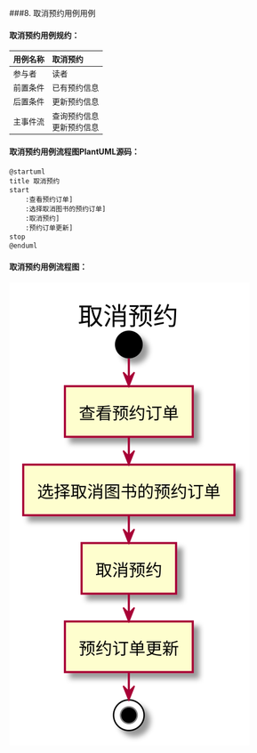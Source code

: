 ###8. 取消预约用例用例
#### 取消预约用例规约：
|  用例名称 |      取消预约  |
|:-------|:-------------|
|  参与者 |      读者  |
|前置条件|已有预约信息 |
|后置条件|更新预约信息 |
|主事件流|查询预约信息<br>更新预约信息|


#### 取消预约用例流程图PlantUML源码：
```
@startuml
title 取消预约
start
    :查看预约订单]
    :选择取消图书的预约订单]
    :取消预约]
    :预约订单更新]
stop
@enduml
```
#### 取消预约用例流程图：
![](usecase8.svg)